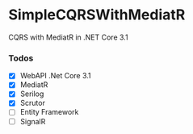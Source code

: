 # SimpleCQRSWithMediatR
CQRS with MediatR in .NET Core 3.1

### Todos
- [x] WebAPI .Net Core 3.1
- [x] MediatR 
- [x] Serilog 
- [x] Scrutor
- [ ] Entity Framework
- [ ] SignalR
